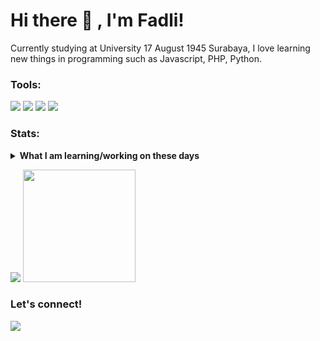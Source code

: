 # Hi there 👋 , I'm Fadli!
Currently studying at University 17 August 1945 Surabaya, I love learning new things in programming such as Javascript, PHP, Python.  

### Tools:
<p>
    <img src="https://img.shields.io/badge/laravel&logo=laravel&logoColor=white"/>
    <img src="https://img.shields.io/badge/Code-Swift-blue?&logo=swift" />
    <img src="https://img.shields.io/badge/IDE-Xcode-blue?&logo=xcode" />
    <img src="https://img.shields.io/badge/Text%20Editor-Visual%20Studio%20Code-blue?&logo=visual%20studio%20code&logoColor=blue" />
</p>

### Stats:
<details>
 <summary><strong>What I am learning/working on these days</strong></summary>
    - 🔭 I’m an undergraduate student of information systems and technology. </br>
    - 🌱 I’m currently learning Python, Laravel PHP, and Javascript </br>
    - 🤔 I’m looking for help with mastering programming. hehe </br>
    - 💬 Ask me about anything.</br>
    - 📫 How to reach me: <a href="mailto:fadlibilal783.com">Email me!</a>  </br>
    - 😄 Pronouns: He/Him </br>
    - ⚡ Fun fact: I will leave my errors behind when I have to sleep. </br>
</details>
<p>
    <img src="https://github-readme-stats.vercel.app/api?username=bagusfe&hide=contribs,prs&show_icons=true&hide_border=true&title_color=000" />
    <img src="https://github-readme-stats.vercel.app/api/top-langs/?username=bagusfe&layout=compact" height=180 />
</p>

### Let's connect!
<p>
    <a href="https://www.linkedin.com/in/fadli-bilal-24a7a2235/" target="blank"><img src="https://img.shields.io/badge/Fadli%20Bilal-30302f?style=flat&logo=linkedin" /></a>
</p>
